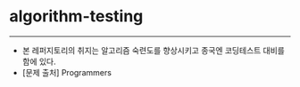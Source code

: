 # algorithm-testing

---

-   본 레퍼지토리의 취지는 알고리즘 숙련도를 향상시키고 종국엔 코딩테스트 대비를 함에 있다.
-   [문제 출처] Programmers
